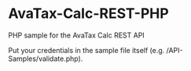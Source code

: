 AvaTax-Calc-REST-PHP
====================

PHP sample for the AvaTax Calc REST API

Put your credentials in the sample file itself (e.g. /API-Samples/validate.php).
